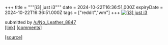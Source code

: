 +++
title = """[i3] just i3"""
date = 2024-10-22T16:36:51.000Z
expiryDate = 2024-10-22T16:36:51.000Z
tags = ["reddit","wm"]
+++
[![[i3] just i3](https://preview.redd.it/c89vhm7d5cwd1.png?width=640&crop=smart&auto=webp&s=5a7f28e8f205fbd66e20793800d2ab1a1af42198 "[i3] just i3")](https://www.reddit.com/r/unixporn/comments/1g9mjyf/i3_just_i3/)

submitted by [/u/No\_Leather\_8847](https://www.reddit.com/user/No_Leather_8847)  
[\[link\]](https://i.redd.it/c89vhm7d5cwd1.png) [\[comments\]](https://www.reddit.com/r/unixporn/comments/1g9mjyf/i3_just_i3/)

[[source]](https://www.reddit.com/r/unixporn/comments/1g9mjyf/i3_just_i3/)
